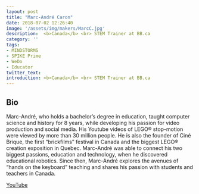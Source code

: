 ```yaml
---
layout: post
title: "Marc-André Caron"
date: 2018-07-02 12:26:40
image: '/assets/img/makers/MarcC.jpg'
description:  <b>Canada</b> <br> STEM Trainer at BB.ca
category: ''
tags:
- MINDSTORMS
- SPIKE Prime
- WeDo
- Educator
twitter_text:
introduction: <b>Canada</b> <br> STEM Trainer at BB.ca
---
```




## Bio


Marc-André, who holds a bachelor’s degree in education, taught computer science and history for 8 years, while developing his passion for video production and social media. His Youtube videos of LEGO® stop-motion were viewed by more than 30 million people. He is also the founder of Ciné Brique, the first “brickfilms” festival in Canada and the biggest LEGO® creation exposition in Quebec. Marc-André was able to connect his two biggest passions, education and technology, when he discovered educational robotics. Since then, Marc-André explores the avenues of “hands on the keyboard” teaching and shares his passion with students and teachers in Canada.


[YouTube](https://www.youtube.com/user/MonsieurCaron)
